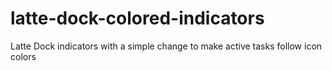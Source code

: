 # latte-dock-colored-indicators
Latte Dock indicators with a simple change to make active tasks follow icon colors
